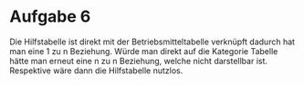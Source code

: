 # Aufgabe 6

Die Hilfstabelle ist direkt mit der Betriebsmitteltabelle verknüpft dadurch hat man eine 1 zu n Beziehung. Würde man direkt auf die Kategorie Tabelle hätte man erneut eine n zu n Beziehung, welche nicht darstellbar ist. Respektive wäre dann die Hilfstabelle nutzlos.



